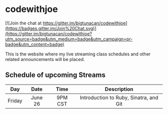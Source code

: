 # codewithjoe

[![Join the chat at https://gitter.im/bigtunacan/codewithjoe](https://badges.gitter.im/Join%20Chat.svg)](https://gitter.im/bigtunacan/codewithjoe?utm_source=badge&utm_medium=badge&utm_campaign=pr-badge&utm_content=badge)


This is the website where my live streaming class schedules and other related announcements will be placed. 

Schedule of upcoming Streams
----------------------------

| Day        | Date            | Time           | Description                                    |
|------------|:---------------:|:--------------:|:----------------------------------------------:|
| Friday     | June 26         | 9PM CST        | Introduction to Ruby, Sinatra, and Git         |

